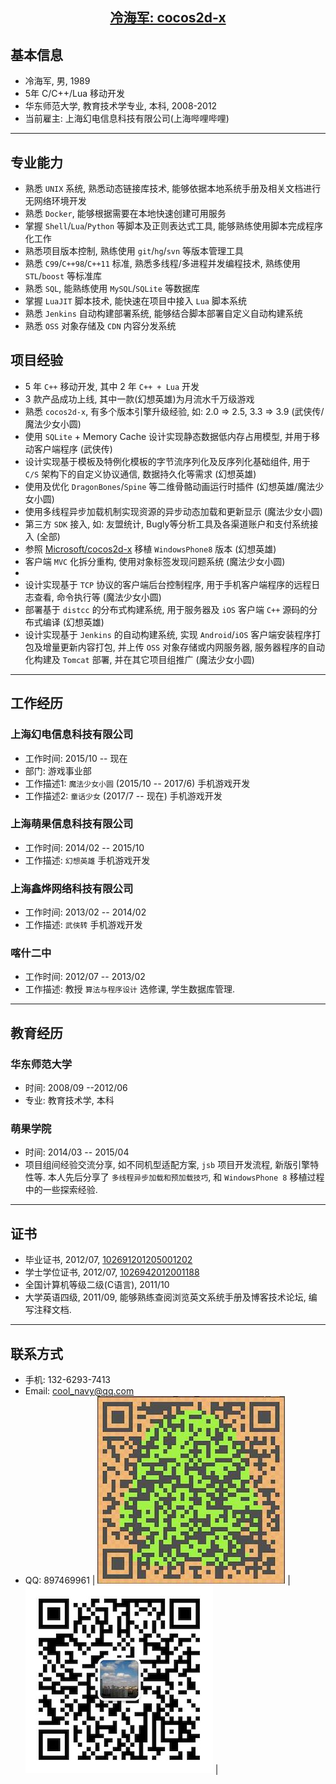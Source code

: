 ## [<center> 冷海军: cocos2d-x </center>](https://cn00.github.io/resume/lenghaijun)

## 基本信息
* 冷海军, 男, 1989
* 5年 C/C++/Lua 移动开发
* 华东师范大学, 教育技术学专业, 本科, 2008-2012
* 当前雇主: 上海幻电信息科技有限公司(上海哔哩哔哩)

---
## 专业能力
* 熟悉 `UNIX` 系统, 熟悉动态链接库技术, 能够依据本地系统手册及相关文档进行无网络环境开发
* 熟悉 `Docker`, 能够根据需要在本地快速创建可用服务
* 掌握 `Shell`/`Lua`/`Python` 等脚本及正则表达式工具, 能够熟练使用脚本完成程序化工作
* 熟悉项目版本控制, 熟练使用 `git`/`hg`/`svn` 等版本管理工具
* 熟悉 `C99`/`C++98`/`C++11` 标准, 熟悉多线程/多进程并发编程技术, 熟练使用 `STL`/`boost` 等标准库
* 熟悉 `SQL`, 能熟练使用 `MySQL`/`SQLite` 等数据库
* 掌握 `LuaJIT` 脚本技术, 能快速在项目中接入 `Lua` 脚本系统
* 熟悉 `Jenkins` 自动构建部署系统, 能够结合脚本部署自定义自动构建系统
* 熟悉 `OSS` 对象存储及 `CDN` 内容分发系统

## 项目经验
* 5 年 `C++` 移动开发, 其中 2 年 `C++ + Lua` 开发
* 3 款产品成功上线, 其中一款(幻想英雄)为月流水千万级游戏
* 熟悉 `cocos2d-x`, 有多个版本引擎升级经验, 如: 2.0 => 2.5, 3.3 => 3.9 (武侠传/魔法少女小圆)
* 使用 `SQLite` + Memory Cache 设计实现静态数据低内存占用模型, 并用于移动客户端程序 (武侠传)
* 设计实现基于模板及特例化模板的字节流序列化及反序列化基础组件, 用于 `C/S` 架构下的自定义协议通信, 数据持久化等需求 (幻想英雄)
* 使用及优化 `DragonBones`/`Spine` 等二维骨骼动画运行时插件 (幻想英雄/魔法少女小圆)
* 使用多线程异步加载机制实现资源的异步动态加载和更新显示 (魔法少女小圆)
* 第三方 `SDK` 接入, 如: 友盟统计, Bugly等分析工具及各渠道账户和支付系统接入 (全部)
* 参照 [Microsoft/cocos2d-x](https://github.com/Microsoft/cocos2d-x) 移植 `WindowsPhone8` 版本 (幻想英雄)
* 客户端 `MVC` 化拆分重构, 使用对象标签发现问题系统 (魔法少女小圆)
* 
* 设计实现基于 `TCP` 协议的客户端后台控制程序, 用于手机客户端程序的远程日志查看, 命令执行等 (魔法少女小圆)
* 部署基于 `distcc` 的分布式构建系统, 用于服务器及 `iOS` 客户端 `C++` 源码的分布式编译 (幻想英雄)
* 设计实现基于 `Jenkins` 的自动构建系统, 实现 `Android`/`iOS` 客户端安装程序打包及增量更新内容打包, 并上传 `OSS` 对象存储或内网服务器, 服务器程序的自动化构建及 `Tomcat` 部署, 并在其它项目组推广 (魔法少女小圆)

---
## 工作经历

### 上海幻电信息科技有限公司 
* 工作时间: 2015/10 -- 现在
* 部门: 游戏事业部
* 工作描述1: `魔法少女小圆` (2015/10 -- 2017/6) 手机游戏开发
* 工作描述2: `童话少女` (2017/7 -- 现在) 手机游戏开发

### 上海萌果信息科技有限公司 
* 工作时间: 2014/02 -- 2015/10
* 工作描述: `幻想英雄` 手机游戏开发

### 上海鑫烨网络科技有限公司 
* 工作时间: 2013/02 -- 2014/02 
* 工作描述: `武侠转` 手机游戏开发

### 喀什二中 
* 工作时间: 2012/07 -- 2013/02 
* 工作描述: 教授 `算法与程序设计` 选修课, 学生数据库管理.

---
## 教育经历
### 华东师范大学 
* 时间: 2008/09 --2012/06 
* 专业: 教育技术学, 本科

### 萌果学院 
* 时间: 2014/03 -- 2015/04
* 项目组间经验交流分享, 如不同机型适配方案, `jsb` 项目开发流程, 新版引擎特性等. 本人先后分享了 `多线程异步加载和预加载技巧`, 和 `WindowsPhone 8` 移植过程中的一些探索经验.

---
## 证书
* 毕业证书, 2012/07, [102691201205001202]()
* 学士学位证书, 2012/07, [1026942012001188]()
* 全国计算机等级二级(C语言), 2011/10 []()
* 大学英语四级, 2011/09, 能够熟练查阅浏览英文系统手册及博客技术论坛, 编写注释文档.

---
## 联系方式
* 手机: 132-6293-7413 
* Email: <cool_navy@qq.com> 
* QQ: 897469961
| ![QQ](../img/qq.qr.300.jpg) | ![wx](../img/wx.qr.300.jpg) |
